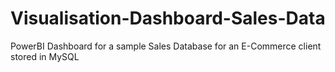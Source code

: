 # Visualisation-Dashboard-Sales-Data
PowerBI Dashboard for a sample Sales Database for an E-Commerce client stored in MySQL
